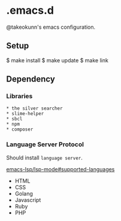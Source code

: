 # .emacs.d

@takeokunn's emacs configuration.

## Setup

$ make install
$ make update
$ make link

## Dependency

### Libraries

```
* the silver searcher
* slime-helper
* sbcl
* npm
* composer
```

### Language Server Protocol

Should install `language server`.

[emacs-lsp/lsp-mode#supported-languages](https://github.com/emacs-lsp/lsp-mode#supported-languages)

* HTML
* CSS
* Golang
* Javascript
* Ruby
* PHP
